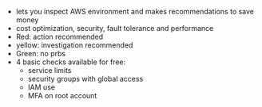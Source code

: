 * lets you inspect AWS environment and makes recommendations to save money
* cost optimization, security, fault tolerance and performance
* Red: action recommended
* yellow: investigation recommended
* Green: no prbs
* 4 basic checks available for free:
	* service limits
	* security groups with global access
	* IAM use
	* MFA on root account